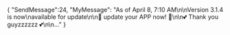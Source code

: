 {
"SendMessage":24,
"MyMessage":
"As of April 8, 7:10 AM\n\nVersion 3.1.4 is now\navailable for update\n\n💚 update your APP now! 💚\n\n💕 Thank you guyzzzzzz 💕\n\n..."
}
